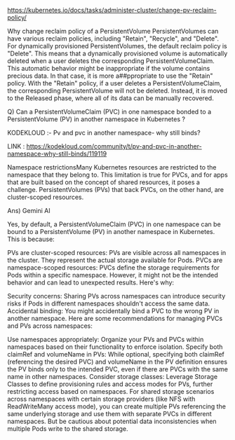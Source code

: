 https://kubernetes.io/docs/tasks/administer-cluster/change-pv-reclaim-policy/


Why change reclaim policy of a PersistentVolume
PersistentVolumes can have various reclaim policies, including "Retain", "Recycle", and "Delete". For dynamically provisioned PersistentVolumes, the default reclaim policy is "Delete". This means that a dynamically provisioned volume is automatically deleted when a user deletes the corresponding PersistentVolumeClaim. This automatic behavior might be inappropriate if the volume contains precious data. In that case, it is more a##ppropriate to use the "Retain" policy. With the "Retain" policy, if a user deletes a PersistentVolumeClaim, the corresponding PersistentVolume will not be deleted. Instead, it is moved to the Released phase, where all of its data can be manually recovered.

Q) Can a PersistentVolumeClaim (PVC) in one namespace bonded to a PersistentVolume (PV) in another namespace in Kubernetes ?


KODEKLOUD :- Pv and pvc in another namespace- why still binds?

LINK : https://kodekloud.com/community/t/pv-and-pvc-in-another-namespace-why-still-binds/119119

Namespace restrictionsMany Kubernetes resources are restricted to the namespace that they belong to. This limitation is true for PVCs, and for apps that are built based on the concept of shared resources, it poses a challenge. PersistentVolumes (PVs) that back PVCs, on the other hand, are cluster-scoped resources.

Ans) Gemini AI

Yes, by default, a PersistentVolumeClaim (PVC) in one namespace can be bound to a PersistentVolume (PV) in another namespace in Kubernetes. This is because:

PVs are cluster-scoped resources: PVs are visible across all namespaces in the cluster. They represent the actual storage available for Pods.
PVCs are namespace-scoped resources: PVCs define the storage requirements for Pods within a specific namespace.
However, it might not be the intended behavior and can lead to unexpected results. Here's why:

Security concerns: Sharing PVs across namespaces can introduce security risks if Pods in different namespaces shouldn't access the same data.
Accidental binding: You might accidentally bind a PVC to the wrong PV in another namespace.
Here are some recommendations for managing PVCs and PVs across namespaces:

Use namespaces appropriately: Organize your PVs and PVCs within namespaces based on their functionality to enforce isolation.
Specify both claimRef and volumeName in PVs: While optional, specifying both claimRef (referencing the desired PVC) and volumeName in the PV definition ensures the PV binds only to the intended PVC, even if there are PVCs with the same name in other namespaces.
Consider storage classes: Leverage Storage Classes to define provisioning rules and access modes for PVs, further restricting access based on namespaces.
For shared storage scenarios across namespaces with certain storage providers (like NFS with ReadWriteMany access mode), you can create multiple PVs referencing the same underlying storage and use them with separate PVCs in different namespaces. But be cautious about potential data inconsistencies when multiple Pods write to the shared storage.
